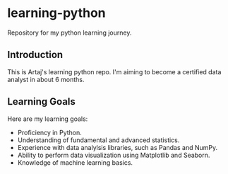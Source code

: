 # learning-python
Repository for my python learning journey.

## Introduction

This is Artaj's learning python repo. I'm aiming to become a certified data analyst in about 6 months.

## Learning Goals

Here are my learning goals:
- Proficiency in Python.
- Understanding of fundamental and advanced statistics.
- Experience with data analylsis libraries, such as Pandas and NumPy.
- Ability to perform data visualization using Matplotlib and Seaborn.
- Knowledge of machine learning basics.
